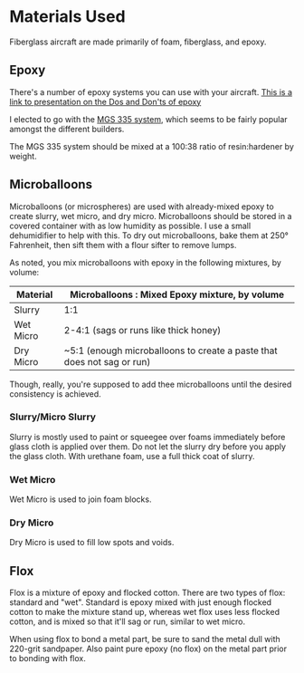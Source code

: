 # Materials Used

Fiberglass aircraft are made primarily of foam, fiberglass, and epoxy.

## Epoxy

There's a number of epoxy systems you can use with your aircraft. <a href="http://www.cozybuilders.org/Oshkosh_Presentations/2006_EpoxyDoDonts.pdf" data-proofer-ignore>This is a link to presentation on the Dos and Don'ts of epoxy</a>

I elected to go with the [MGS 335 system](https://www.aircraftspruce.com/catalog/cmpages/mgsresin.php), which seems to be fairly popular amongst the different builders.

The MGS 335 system should be mixed at a 100:38 ratio of resin:hardener by weight.

## Microballoons

Microballoons (or microspheres) are used with already-mixed epoxy to create slurry, wet micro, and dry micro. Microballoons should be stored in a covered container with as low humidity as possible. I use a small dehumidifier to help with this. To dry out microballoons, bake them at 250° Fahrenheit, then sift them with a flour sifter to remove lumps.

As noted, you mix microballoons with epoxy in the following mixtures, by volume:

| Material | Microballoons : Mixed Epoxy mixture, by volume |
|----------|------------------------------------------|
| Slurry   | 1:1 |
| Wet Micro | 2-4:1 (sags or runs like thick honey) |
| Dry Micro | ~5:1 (enough microballoons to create a paste that does not sag or run) |

Though, really, you're supposed to add thee microballoons until the desired consistency is achieved.

### Slurry/Micro Slurry

Slurry is mostly used to paint or squeegee over foams immediately before glass cloth is applied over them. Do not let the slurry dry before you apply the glass cloth. With urethane foam, use a full thick coat of slurry.

### Wet Micro

Wet Micro is used to join foam blocks.

### Dry Micro

Dry Micro is used to fill low spots and voids.

## Flox

Flox is a mixture of epoxy and flocked cotton. There are two types of flox: standard and "wet". Standard is epoxy mixed with just enough flocked cotton to make the mixture stand up, whereas wet flox uses less flocked cotton, and is mixed so that it'll sag or run, similar to wet micro.

When using flox to bond a metal part, be sure to sand the metal dull with 220-grit sandpaper. Also paint pure epoxy (no flox) on the metal part prior to bonding with flox.
